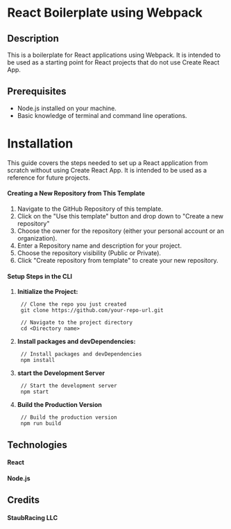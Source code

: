 # React Boilerplate using Webpack

## Description

This is a boilerplate for React applications using Webpack. It is intended to be used as a starting point for React projects that do not use Create React App.

## Prerequisites

- Node.js installed on your machine.
- Basic knowledge of terminal and command line operations.

# Installation

This guide covers the steps needed to set up a React application from scratch without using Create React App. It is intended to be used as a reference for future projects.

#### Creating a New Repository from This Template

1. Navigate to the GitHub Repository of this template.
2. Click on the "Use this template" button and drop down to "Create a new repository"
3. Choose the owner for the repository (either your personal account or an organization).
4. Enter a Repository name and description for your project.
5. Choose the repository visibility (Public or Private).
6. Click "Create repository from template" to create your new repository.

#### Setup Steps in the CLI

1. **Initialize the Project:**

        // Clone the repo you just created
        git clone https://github.com/your-repo-url.git

        // Navigate to the project directory
        cd <Directory name>

2. **Install packages and devDependencies:**

        // Install packages and devDependencies
        npm install 

3. **start the Development Server**

        // Start the development server
        npm start

4. **Build the Production Version**

        // Build the production version
        npm run build



## Technologies

#### React
#### Node.js

## Credits

#### StaubRacing LLC

